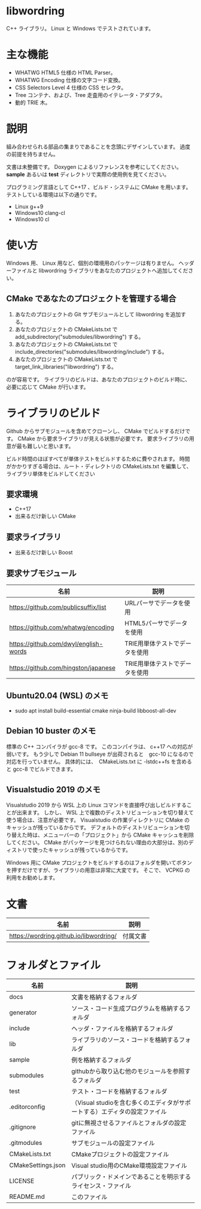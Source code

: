 ﻿libwordring
====

C++ ライブラリ。 
Linux と Windows でテストされています。

# 主な機能

- WHATWG HTML5 仕様の HTML Parser。
- WHATWG Encoding 仕様の文字コード変換。
- CSS Selectors Level 4 仕様の CSS セレクタ。
- Tree コンテナ、および、Tree 走査用のイテレータ・アダプタ。
- 動的 TRIE 木。

# 説明

組み合わせられる部品の集まりであることを念頭にデザインしています。
過度の前提を持ちません。

文書は未整備です。
Doxygen によるリファレンスを参考にしてください。
**sample** あるいは **test** ディレクトリで実際の使用例を見てください。

プログラミング言語として C\++17 、ビルド・システムに CMake を用います。
テストしている環境は以下の通りです。

- Linux g++9
- Windows10 clang-cl
- Windows10 cl

# 使い方

Windows 用、 Linux 用など、個別の環境用のパッケージは有りません。
ヘッダーファイルと libwordring ライブラリをあなたのプロジェクトへ追加してください。

## CMake であなたのプロジェクトを管理する場合

1. あなたのプロジェクトの Git サブモジュールとして libwordring を追加する。
2. あなたのプロジェクトの CMakeLists.txt で add_subdirectory("submodules/libwordring") する。
3. あなたのプロジェクトの CMakeLists.txt で include_directories("submodules/libwordring/include") する。
4. あなたのプロジェクトの CMakeLists.txt で target_link_libraries("libwordring") する。

のが容易です。
ライブラリのビルドは、あなたのプロジェクトのビルド時に、必要に応じて CMake が行います。

# ライブラリのビルド

Github からサブモジュールを含めてクローンし、 CMake でビルドするだけです。
CMake から要求ライブラリが見える状態が必要です。
要求ライブラリの用意が最も難しいと思います。

ビルド時間のほぼすべてが単体テストをビルドするために費やされます。
時間がかかりすぎる場合は、ルート・ディレクトリの CMakeLists.txt を編集して、
ライブラリ単体をビルドしてください

## 要求環境

- C++17
- 出来るだけ新しい CMake

## 要求ライブラリ

- 出来るだけ新しい Boost

## 要求サブモジュール

| 名前 | 説明 |
|----|----|
| https://github.com/publicsuffix/list | URLパーサでデータを使用 |
| https://github.com/whatwg/encoding | HTML5パーサでデータを使用 |
| https://github.com/dwyl/english-words | TRIE用単体テストでデータを使用 |
| https://github.com/hingston/japanese | TRIE用単体テストでデータを使用 |

## Ubuntu20.04 (WSL) のメモ

- sudo apt install build-essential cmake ninja-build libboost-all-dev

## Debian 10 buster のメモ

標準の C++ コンパイラが gcc-8 です。
このコンパイラは、 c\++17 への対応が弱いです。
もう少しで Debian 11 bullseye が出荷されると　gcc-10 になるので対応を行っていません。
具体的には、　CMakeLists.txt に -lstdc++fs を含めると gcc-8 でビルドできます。

## Visualstudio 2019 のメモ

Visualstudio 2019 から WSL 上の Linux コマンドを直接呼び出しビルドすることが出来ます。
しかし、 WSL 上で複数のディストリビューションを切り替えて使う場合は、注意が必要です。
Visualstudio の作業ディレクトリに CMake のキャッシュが残っているからです。
デフォルトのディストリビューションを切り替えた時は、メニューバーの「プロジェクト」から CMake キャッシュを削除してください。
CMake がパッケージを見つけられない理由の大部分は、別のディストリで使ったキャッシュが残っているからです。

Windows 用に CMake プロジェクトをビルドするのはフォルダを開いてボタンを押すだけですが、ライブラリの用意は非常に大変です。
そこで、 VCPKG の利用をお勧めします。

# 文書

| 名前 | 説明 |
|----|----|
| https://wordring.github.io/libwordring/ | 付属文書 |

# フォルダとファイル

| 名前 | 説明 |
|----|----|
| docs | 文書を格納するフォルダ |
| generator | ソース・コード生成プログラムを格納するフォルダ |
| include | ヘッダ・ファイルを格納するフォルダ |
| lib | ライブラリのソース・コードを格納するフォルダ |
| sample | 例を格納するフォルダ |
| submodules | githubから取り込む他のモジュールを参照するフォルダ |
| test | テスト・コードを格納するフォルダ |
| .editorconfig | （Visual studioを含む多くのエディタがサポートする）エディタの設定ファイル |
| .gitignore | gitに無視させるファイルとフォルダの設定ファイル |
| .gitmodules | サブモジュールの設定ファイル |
| CMakeLists.txt | CMakeプロジェクトの設定ファイル |
| CMakeSettings.json | Visual studio用のCMake環境設定ファイル |
| LICENSE | パブリック・ドメインであることを明示するライセンス・ファイル |
| README.md | このファイル |
